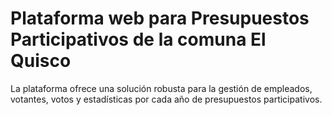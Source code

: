# Plataforma web para Presupuestos Participativos de la comuna El Quisco

La plataforma ofrece una solución robusta para la gestión de empleados, votantes, votos y estadísticas por cada año de presupuestos participativos.
